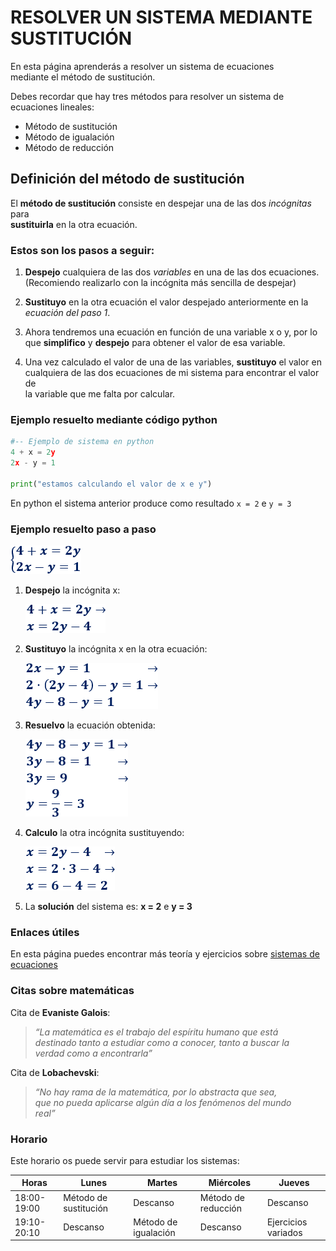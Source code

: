 
# RESOLVER UN SISTEMA MEDIANTE SUSTITUCIÓN 


En esta página aprenderás a resolver un sistema de ecuaciones  
mediante el método de sustitución.

Debes recordar que hay tres métodos para resolver un sistema de  
ecuaciones lineales:

* Método de sustitución
* Método de igualación
* Método de reducción  

## Definición del método de sustitución

El **método de sustitución** consiste en despejar una de las dos *incógnitas* para  
**sustituirla** en la otra ecuación.

### Estos son los pasos a seguir:  

1. **Despejo** cualquiera de las dos *variables* en una de las dos ecuaciones.  
(Recomiendo realizarlo con la incógnita más sencilla de despejar)  

2. **Sustituyo** en la otra ecuación el valor despejado anteriormente en la  
*ecuación del paso 1*.  

3. Ahora tendremos una ecuación en función de una variable x o y, por lo  
que **simplifico** y **despejo** para obtener el valor de esa variable.  

4. Una vez calculado el valor de una de las variables, **sustituyo** el valor en  
cualquiera de las dos ecuaciones de mi sistema para encontrar el valor de  
la variable que me falta por calcular.  


### Ejemplo resuelto mediante código python
```python
#-- Ejemplo de sistema en python
4 + x = 2y
2x - y = 1

print("estamos calculando el valor de x e y")

```

En python el sistema anterior produce como resultado `x = 2` e `y = 3`  

### Ejemplo resuelto paso a paso  

![](1.png)  

1. **Despejo** la incógnita x: 

    ![](2.png)  

2. **Sustituyo** la incógnita x en la otra ecuación:  

    ![](3.png) 

3. **Resuelvo** la ecuación obtenida:  

    ![](4.png) 

4. **Calculo** la otra incógnita sustituyendo:  

    ![](5.png)  

5. La **solución** del sistema es:  **x = 2** e **y = 3**


### Enlaces útiles 

En esta página puedes encontrar más teoría y ejercicios sobre 
[sistemas de ecuaciones](https://www.matesfacil.com/ESO/Ecuaciones/resueltos-sistemas-ecuaciones.html)


### Citas sobre matemáticas  

Cita de **Evaniste Galois**:  

> *“La matemática es el trabajo del espíritu humano que está  
destinado tanto a estudiar como a conocer, tanto a buscar la  
verdad como a encontrarla”*  

Cita de **Lobachevski**:   
 
> *“No hay rama de la matemática, por lo abstracta que sea,  
que no pueda aplicarse algún día a los fenómenos del mundo  
real”*  


### Horario  

Este horario os puede servir para estudiar los sistemas:  

   Horas      | Lunes | Martes | Miércoles | Jueves |
|---------|-------|------|------|------|
|  18:00-19:00 |  Método de sustitución   |  Descanso   |   Método de reducción  |  Descanso   |
|  19:10-20:10 |   Descanso   |  Método de igualación  |   Descanso  |  Ejercicios variados   |

